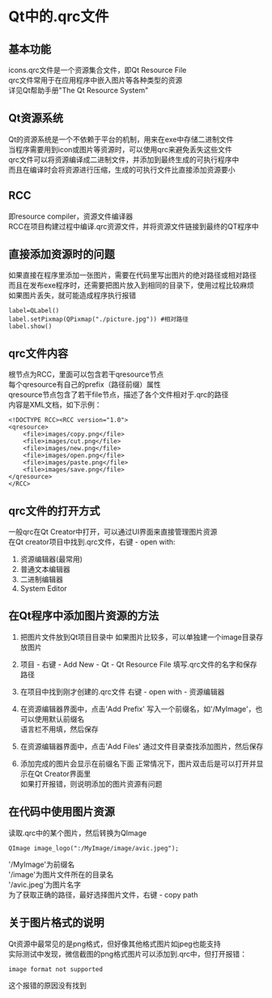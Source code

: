 # Qt中的.qrc文件

## 基本功能
icons.qrc文件是一个资源集合文件，即Qt Resource File  
qrc文件常用于在应用程序中嵌入图片等各种类型的资源  
详见Qt帮助手册"The Qt Resource System"  


## Qt资源系统
Qt的资源系统是一个不依赖于平台的机制，用来在exe中存储二进制文件  
当程序需要用到icon或图片等资源时，可以使用qrc来避免丢失这些文件  
qrc文件可以将资源编译成二进制文件，并添加到最终生成的可执行程序中  
而且在编译时会将资源进行压缩，生成的可执行文件比直接添加资源要小  


## RCC
即resource compiler，资源文件编译器  
RCC在项目构建过程中编译.qrc资源文件，并将资源文件链接到最终的QT程序中  


## 直接添加资源时的问题
如果直接在程序里添加一张图片，需要在代码里写出图片的绝对路径或相对路径  
而且在发布exe程序时，还需要把图片放入到相同的目录下，使用过程比较麻烦  
如果图片丢失，就可能造成程序执行报错  
```
label=QLabel()
label.setPixmap(QPixmap("./picture.jpg")) #相对路径
label.show()
```


## qrc文件内容
根节点为RCC，里面可以包含若干qresource节点  
每个qresource有自己的prefix（路径前缀）属性  
qresource节点包含了若干file节点，描述了各个文件相对于.qrc的路径  
内容是XML文档，如下示例：  
```
<!DOCTYPE RCC><RCC version="1.0">
<qresource>
	<file>images/copy.png</file>
	<file>images/cut.png</file>
	<file>images/new.png</file>
	<file>images/open.png</file>
	<file>images/paste.png</file>
	<file>images/save.png</file>
</qresource>
</RCC>
```


## qrc文件的打开方式
一般qrc在Qt Creator中打开，可以通过UI界面来直接管理图片资源  
在Qt creator项目中找到.qrc文件，右键 - open with:
1. 资源编辑器(最常用)
2. 普通文本编辑器
3. 二进制编辑器
4. System Editor


## 在Qt程序中添加图片资源的方法
1. 把图片文件放到Qt项目目录中
如果图片比较多，可以单独建一个image目录存放图片  

2. 项目 - 右键 - Add New - Qt - Qt Resource File
填写.qrc文件的名字和保存路径  

3. 在项目中找到刚才创建的.qrc文件
右键 - open with - 资源编辑器  

4. 在资源编辑器界面中，点击'Add Prefix'
写入一个前缀名，如'/MyImage'，也可以使用默认前缀名  
语言栏不用填，然后保存  

5. 在资源编辑器界面中，点击'Add Files'
通过文件目录查找添加图片，然后保存  

6. 添加完成的图片会显示在前缀名下面
正常情况下，图片双击后是可以打开并显示在Qt Creator界面里  
如果打开报错，则说明添加的图片资源有问题  


## 在代码中使用图片资源
读取.qrc中的某个图片，然后转换为QImage  
```
QImage image_logo(":/MyImage/image/avic.jpeg");
```
'/MyImage'为前缀名  
'/image'为图片文件所在的目录名  
'/avic.jpeg'为图片名字  
为了获取正确的路径，最好选择图片文件，右键 - copy path  


## 关于图片格式的说明
Qt资源中最常见的是png格式，但好像其他格式图片如jpeg也能支持  
实际测试中发现，微信截图的png格式图片可以添加到.qrc中，但打开报错：  
```
image format not supported
```
这个报错的原因没有找到  


